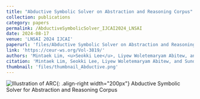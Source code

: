 ```yaml
---
title: "Abductive Symbolic Solver on Abstraction and Reasoning Corpus"
collection: publications
category: papers
permalink: /AbductiveSymbolicSolver_IJCAI2024_LNSAI
date: 2024-08-17
venue: 'LNSAI 2024 IJCAI'
paperurl: 'files/Abductive Symbolic Solver on Abstraction and Reasoning Corpus.pdf'
link: 'https://ceur-ws.org/Vol-3819/'
authors: 'Mintaek Lim, <u>Seokki Lee</u>, Liyew Woletemaryam Abitew, and Sundong Kim'
citation: 'Mintaek Lim, Seokki Lee, Liyew Woletemaryam Abitew, and Sundong Kim, (2024). &quot;Abductive Symbolic Solver on Abstraction and Reasoning Corpus.&quot; <i>LNSAI 2024 IJCAI</i>.'
thumbnail: 'files/thumbnail_Abductive.png'
---
```


![Illustration of ARC](/images/500x300.png){: .align-right width="200px"}
Abductive Symbolic Solver for Abstraction and Reasoning Corpus
